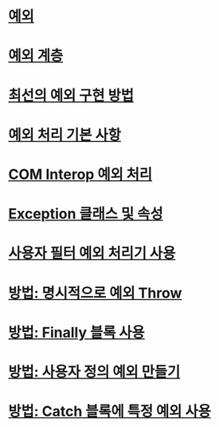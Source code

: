# [예외](index.md)
# [예외 계층](exception-hierarchy.md)
# [최선의 예외 구현 방법](best-practices-for-exceptions.md)
# [예외 처리 기본 사항](exception-handling-fundamentals.md)
# [COM Interop 예외 처리](handling-com-interop-exceptions.md)
# [Exception 클래스 및 속성](exception-class-and-properties.md)
# [사용자 필터 예외 처리기 사용](using-user-filtered-exception-handlers.md)
# [방법: 명시적으로 예외 Throw](how-to-explicitly-throw-exceptions.md)
# [방법: Finally 블록 사용](how-to-use-finally-blocks.md)
# [방법: 사용자 정의 예외 만들기](how-to-create-user-defined-exceptions.md)
# [방법: Catch 블록에 특정 예외 사용](how-to-use-specific-exceptions-in-a-catch-block.md)
